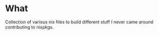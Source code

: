 # What

Collection of various nix files to build different stuff I never came
around contributing to nixpkgs.
